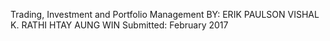 Trading, Investment and Portfolio 
Management
BY:
ERIK PAULSON
VISHAL K. RATHI
HTAY AUNG WIN
Submitted: February 2017
